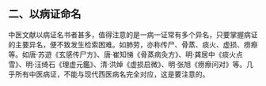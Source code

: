 ## 二、以病证命名

中医文献以病证名书者甚多，值得注意的是一病一证常有多个异名，只要掌握病证的主要异名，便不致发生检索困难。如肺劳，亦称传尸、骨蒸、痰火、虚损、痨瘵等。如唐·苏遊《玄感传尸方》、唐·崔知悌《骨蒸病灸方》、明·龚居中《痰火点雪》、明·汪绮石《理虚元鑑》、清·洪焯《虚损启微》、明·张旭《痨瘵问对》等。几乎所有中医病证，不能与现代西医病名完全对应，这是要注意的。
